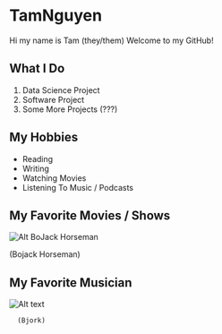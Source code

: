 # TamNguyen

Hi my name is Tam (they/them) 
Welcome to my GitHub! 


## What I Do
1. Data Science Project
2. Software Project
3. Some More Projects (???)


## My Hobbies 
+ Reading
+ Writing
+ Watching Movies 
+ Listening To Music / Podcasts



## My Favorite Movies / Shows  
![Alt BoJack Horseman](https://external-preview.redd.it/reversed-a-better-way-bojack-horseman-could-have-ended-v0-UomvybsBMJXKu21M_z7m_fRxIwRjz0qMFJWoXVBdFKs.jpg?auto=webp&s=85f0f698cc1846a2896744906a44c91eedd7e48e)

   (Bojack Horseman)


## My Favorite Musician 
![Alt text](https://i.scdn.co/image/ab67616d0000b2730bd598408bc507d070b7ba4c)
      
      (Bjork)

















